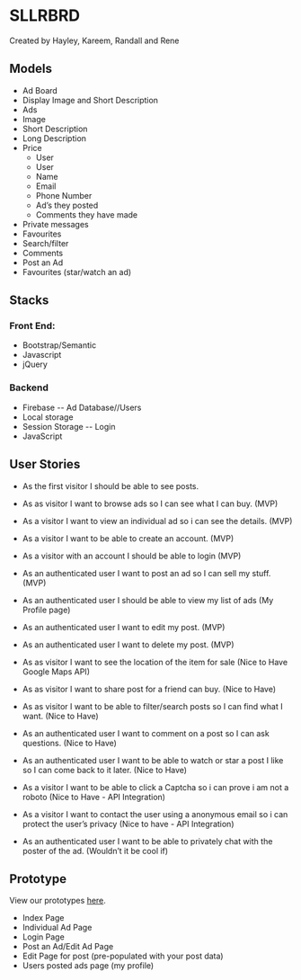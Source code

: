 # SLLRBRD

Created by Hayley, Kareem, Randall and Rene

## Models

- Ad Board
- Display Image and Short Description
- Ads
- Image
- Short Description
- Long Description
- Price
  - User
  - User
  - Name
  - Email
  - Phone Number
  - Ad’s they posted
  - Comments they have made
- Private messages
- Favourites
- Search/filter
- Comments
- Post an Ad
- Favourites (star/watch an ad)

## Stacks

### Front End:

- Bootstrap/Semantic
- Javascript
- jQuery

### Backend

- Firebase -- Ad Database//Users
- Local storage
- Session Storage -- Login
- JavaScript

## User Stories

- As the first visitor I should be able to see posts.
- As as visitor I want to browse ads so I can see what I can buy. (MVP)
- As a visitor I want to view an individual ad so i can see the details. (MVP)
- As a visitor I want to be able to create an account. (MVP)
- As a visitor with an account I should be able to login (MVP)
- As an authenticated user I want to post an ad so I can sell my stuff. (MVP)
- As an authenticated user I should be able to view my list of ads (My Profile page)

- As an authenticated user I want to edit my post. (MVP)
- As an authenticated user I want to delete my post. (MVP)
- As as visitor I want to see the location of the item for sale (Nice to Have Google Maps API)

- As as visitor I want to share post for a friend can buy. (Nice to Have)

- As as visitor I want to be able to filter/search posts so I can find what I want. (Nice to Have)
- As an authenticated user I want to comment on a post so I can ask questions. (Nice to Have)
- As an authenticated user I want to be able to watch or star a post I like so I can come back to it later. (Nice to Have)
- As a visitor I want to be able to click a Captcha so i can prove i am not a roboto (Nice to Have - API Integration)
- As a visitor I want to contact the user using a anonymous email so i can protect the user’s privacy (Nice to have - API Integration)
- As an authenticated user I want to be able to privately chat with the poster of the ad. (Wouldn’t it be cool if)

## Prototype

View our prototypes [here](https://drive.google.com/open?id=1PxLSF7m3MxC9hYAlWye7tusM7paTS98N).

- Index Page
- Individual Ad Page
- Login Page
- Post an Ad/Edit Ad Page
- Edit Page for post (pre-populated with your post data)
- Users posted ads page (my profile)

